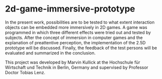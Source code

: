 # 2d-game-immersive-prototype

In the present work, possibilities are to be tested to what extent interaction objects can be embedded more immersively in 2D games. A game was programmed in which three different effects were tried out and tested by subjects. After the concept of immersion in computer games and the explanation of preattentive perception, the implementation of the 2.5D prototype will be discussed. Finally, the feedback of the test persons will be evaluated and summarized in the conclusion.

This project was developed by Marvin Kullick at the Hochschule für Wirtschaft und Technik in Berlin, Germany and supervised by Professor Doctor Tobias Lenz.
